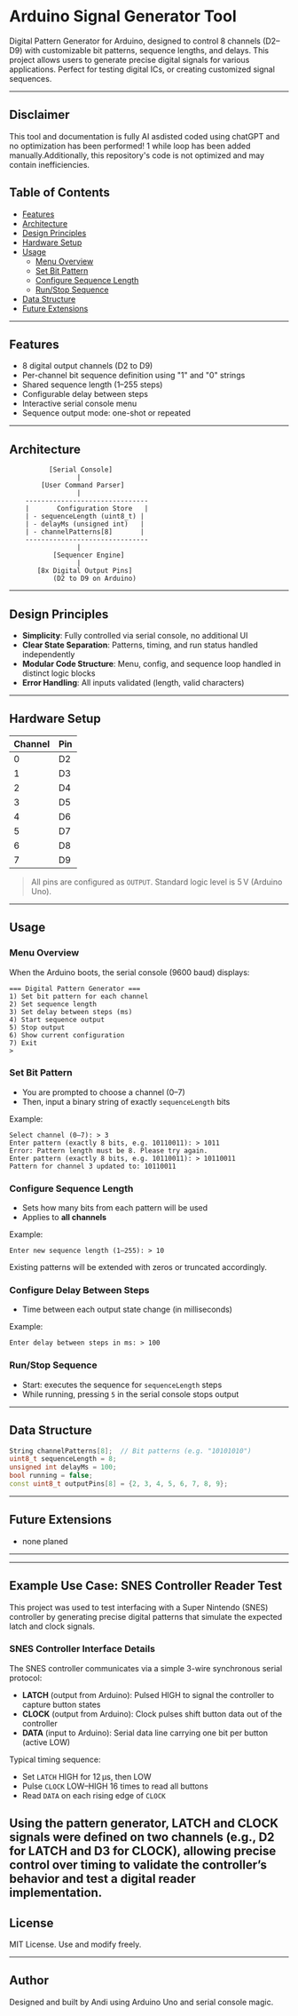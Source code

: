 # Arduino Signal Generator Tool

Digital Pattern Generator for Arduino, designed to control 8 channels (D2–D9) with customizable bit patterns, sequence lengths, and delays. This project allows users to generate precise digital signals for various applications.
Perfect for testing digital ICs, or creating customized signal sequences.



---

## Disclaimer
This tool and documentation is fully AI asdisted coded using chatGPT and no optimization has been performed! 1 while loop has been added manually.Additionally, this repository's code is not optimized and may contain inefficiencies.

## Table of Contents

- [Features](#features)
- [Architecture](#architecture)
- [Design Principles](#design-principles)
- [Hardware Setup](#hardware-setup)
- [Usage](#usage)
  - [Menu Overview](#menu-overview)
  - [Set Bit Pattern](#set-bit-pattern)
  - [Configure Sequence Length](#configure-sequence-length)
  - [Run/Stop Sequence](#runstop-sequence)
- [Data Structure](#data-structure)
- [Future Extensions](#future-extensions)

---

## Features

- 8 digital output channels (D2 to D9)
- Per-channel bit sequence definition using "1" and "0" strings
- Shared sequence length (1–255 steps)
- Configurable delay between steps
- Interactive serial console menu
- Sequence output mode: one-shot or repeated

---

## Architecture

```
          [Serial Console]
                 |
        [User Command Parser]
                 |
    -------------------------------
    |       Configuration Store   |
    | - sequenceLength (uint8_t) |
    | - delayMs (unsigned int)   |
    | - channelPatterns[8]       |
    -------------------------------
                 |
           [Sequencer Engine]
                 |
       [8x Digital Output Pins]
           (D2 to D9 on Arduino)
```

---

## Design Principles

- **Simplicity**: Fully controlled via serial console, no additional UI
- **Clear State Separation**: Patterns, timing, and run status handled independently
- **Modular Code Structure**: Menu, config, and sequence loop handled in distinct logic blocks
- **Error Handling**: All inputs validated (length, valid characters)

---

## Hardware Setup

| Channel | Pin |
|---------|-----|
| 0       | D2  |
| 1       | D3  |
| 2       | D4  |
| 3       | D5  |
| 4       | D6  |
| 5       | D7  |
| 6       | D8  |
| 7       | D9  |

> All pins are configured as `OUTPUT`. Standard logic level is 5 V (Arduino Uno).

---

## Usage

### Menu Overview

When the Arduino boots, the serial console (9600 baud) displays:

```
=== Digital Pattern Generator ===
1) Set bit pattern for each channel
2) Set sequence length
3) Set delay between steps (ms)
4) Start sequence output
5) Stop output
6) Show current configuration
7) Exit
>
```

### Set Bit Pattern

- You are prompted to choose a channel (0–7)
- Then, input a binary string of exactly `sequenceLength` bits

Example:
```
Select channel (0–7): > 3
Enter pattern (exactly 8 bits, e.g. 10110011): > 1011
Error: Pattern length must be 8. Please try again.
Enter pattern (exactly 8 bits, e.g. 10110011): > 10110011
Pattern for channel 3 updated to: 10110011
```

### Configure Sequence Length

- Sets how many bits from each pattern will be used
- Applies to **all channels**

Example:
```
Enter new sequence length (1–255): > 10
```

Existing patterns will be extended with zeros or truncated accordingly.

### Configure Delay Between Steps

- Time between each output state change (in milliseconds)

Example:
```
Enter delay between steps in ms: > 100
```

### Run/Stop Sequence

- Start: executes the sequence for `sequenceLength` steps
- While running, pressing `5` in the serial console stops output

---

## Data Structure

```cpp
String channelPatterns[8];  // Bit patterns (e.g. "10101010")
uint8_t sequenceLength = 8;
unsigned int delayMs = 100;
bool running = false;
const uint8_t outputPins[8] = {2, 3, 4, 5, 6, 7, 8, 9};
```

---

## Future Extensions

- none planed
---
---

## Example Use Case: SNES Controller Reader Test

This project was used to test interfacing with a Super Nintendo (SNES) controller by generating precise digital patterns that simulate the expected latch and clock signals.

### SNES Controller Interface Details

The SNES controller communicates via a simple 3-wire synchronous serial protocol:

- **LATCH** (output from Arduino): Pulsed HIGH to signal the controller to capture button states  
- **CLOCK** (output from Arduino): Clock pulses shift button data out of the controller  
- **DATA** (input to Arduino): Serial data line carrying one bit per button (active LOW)

Typical timing sequence:

- Set `LATCH` HIGH for 12 μs, then LOW  
- Pulse `CLOCK` LOW–HIGH 16 times to read all buttons  
- Read `DATA` on each rising edge of `CLOCK`

Using the pattern generator, LATCH and CLOCK signals were defined on two channels (e.g., D2 for LATCH and D3 for CLOCK), allowing precise control over timing to validate the controller’s behavior and test a digital reader implementation.
---
## License

MIT License. Use and modify freely.

---

## Author

Designed and built by Andi using Arduino Uno and serial console magic.
